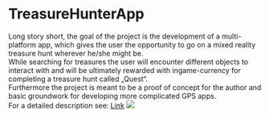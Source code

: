 # TreasureHunterApp
Long story short, the goal of the project is the development of a multi-platform app, which gives the user the opportunity to go on a mixed reality treasure hunt wherever he/she might be.</br>
While searching for treasures the user will encounter different objects to interact with and will be ultimately rewarded with ingame-currency for completing a treasure hunt called „Quest“.</br>
Furthermore the project is meant to be a proof of concept for the author and basic groundwork for developing more complicated GPS apps.</br>
For a detailed description see: [Link](https://github.com/Moimus/TreasureHunterApp/blob/master/Docs/Treasure%20Hunter%20App%20Design%20Document.pdf)
<img src="https://github.com/Moimus/TreasureHunterApp/blob/master/Docs/DesignDocCover.png" width:256px height:auto ></img>
